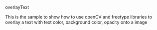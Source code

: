 overlayText

This is the sample to show how to use openCV and freetype libraries to overlay a text with text color, background color, opacity onto a image
